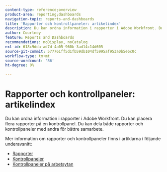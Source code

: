 ```yaml
---
content-type: reference;overview
product-area: reporting;dashboards
navigation-topic: reports-and-dashboards
title: 'Rapporter och kontrollpaneler: artikelindex'
description: Du kan ordna information i rapporter i Adobe Workfront. Du kan placera flera rapporter på en kontrollpanel. Du kan dela både rapporter och kontrollpaneler med andra för bättre samarbete.
author: Courtney
feature: Reports and Dashboards
recommendations: noDisplay, noCatalog
exl-id: 618c9dda-ad7d-4a05-960b-3ad14c14d605
source-git-commit: 577761ff5d1fb59db104df5995af953a0b5e6c0c
workflow-type: tm+mt
source-wordcount: '86'
ht-degree: 0%

---
```



# Rapporter och kontrollpaneler: artikelindex

<!--Audited: 01/2024-->

Du kan ordna information i rapporter i Adobe Workfront. Du kan placera flera rapporter på en kontrollpanel. Du kan dela både rapporter och kontrollpaneler med andra för bättre samarbete.

Mer information om rapporter och kontrollpaneler finns i artiklarna i följande underavsnitt:

* [Rapporter](../reports-and-dashboards/reports/reports-overview.md)
* [Kontrollpaneler](../reports-and-dashboards/dashboards/dashboards-overview.md)
* [Kontrollpaneler på arbetsytan](../reports-and-dashboards/canvas-dashboards/canvas-dashboards-overview.md)
